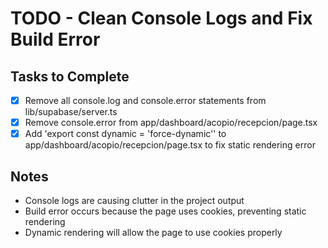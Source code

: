 # TODO - Clean Console Logs and Fix Build Error

## Tasks to Complete
- [x] Remove all console.log and console.error statements from lib/supabase/server.ts
- [x] Remove console.error from app/dashboard/acopio/recepcion/page.tsx
- [x] Add 'export const dynamic = 'force-dynamic'' to app/dashboard/acopio/recepcion/page.tsx to fix static rendering error

## Notes
- Console logs are causing clutter in the project output
- Build error occurs because the page uses cookies, preventing static rendering
- Dynamic rendering will allow the page to use cookies properly
